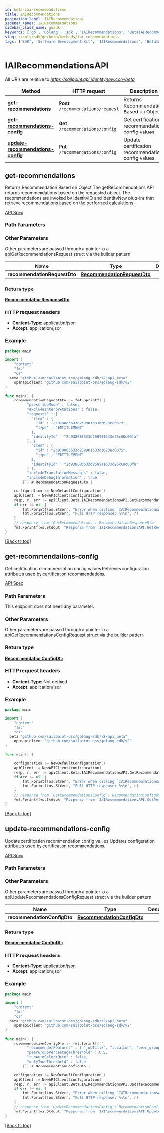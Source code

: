 ```yaml
---
id: beta-iai-recommendations
title: IAIRecommendations
pagination_label: IAIRecommendations
sidebar_label: IAIRecommendations
sidebar_class_name: gosdk
keywords: ['go', 'Golang', 'sdk', 'IAIRecommendations', 'BetaIAIRecommendations'] 
slug: /tools/sdk/go/beta/methods/iai-recommendations
tags: ['SDK', 'Software Development Kit', 'IAIRecommendations', 'BetaIAIRecommendations']
---
```


# IAIRecommendationsAPI
   
All URIs are relative to *https://sailpoint.api.identitynow.com/beta*

Method | HTTP request | Description
------------- | ------------- | -------------
[**get-recommendations**](#get-recommendations) | **Post** `/recommendations/request` | Returns Recommendation Based on Object
[**get-recommendations-config**](#get-recommendations-config) | **Get** `/recommendations/config` | Get certification recommendation config values
[**update-recommendations-config**](#update-recommendations-config) | **Put** `/recommendations/config` | Update certification recommendation config values


## get-recommendations
Returns Recommendation Based on Object
The getRecommendations API returns recommendations based on the requested object. The recommendations are invoked by IdentityIQ and IdentityNow plug-ins that retrieve recommendations based on the performed calculations.

[API Spec](https://developer.sailpoint.com/docs/api/beta/get-recommendations)

### Path Parameters



### Other Parameters

Other parameters are passed through a pointer to a apiGetRecommendationsRequest struct via the builder pattern


Name | Type | Description  | Notes
------------- | ------------- | ------------- | -------------
 **recommendationRequestDto** | [**RecommendationRequestDto**](../models/recommendation-request-dto) |  | 

### Return type

[**RecommendationResponseDto**](../models/recommendation-response-dto)

### HTTP request headers

- **Content-Type**: application/json
- **Accept**: application/json

### Example

```go
package main

import (
	"context"
	"fmt"
	"os"
  beta "github.com/sailpoint-oss/golang-sdk/v2/api_beta"
	openapiclient "github.com/sailpoint-oss/golang-sdk/v2"
)

func main() {
    recommendationRequestDto := fmt.Sprintf(`{
          "prescribeMode" : false,
          "excludeInterpretations" : false,
          "requests" : [ {
            "item" : {
              "id" : "2c938083633d259901633d2623ec0375",
              "type" : "ENTITLEMENT"
            },
            "identityId" : "2c938083633d259901633d25c68c00fa"
          }, {
            "item" : {
              "id" : "2c938083633d259901633d2623ec0375",
              "type" : "ENTITLEMENT"
            },
            "identityId" : "2c938083633d259901633d25c68c00fa"
          } ],
          "includeTranslationMessages" : false,
          "includeDebugInformation" : true
        }`) # RecommendationRequestDto | 

	configuration := NewDefaultConfiguration()
	apiClient := NewAPIClient(configuration)
	resp, r, err := apiClient.Beta.IAIRecommendationsAPI.GetRecommendations(context.Background()).RecommendationRequestDto(recommendationRequestDto).Execute()
	if err != nil {
		fmt.Fprintf(os.Stderr, "Error when calling `IAIRecommendationsAPI.GetRecommendations``: %v\n", err)
		fmt.Fprintf(os.Stderr, "Full HTTP response: %v\n", r)
	}
	// response from `GetRecommendations`: RecommendationResponseDto
	fmt.Fprintf(os.Stdout, "Response from `IAIRecommendationsAPI.GetRecommendations`: %v\n", resp)
}
```

[[Back to top]](#)

## get-recommendations-config
Get certification recommendation config values
Retrieves configuration attributes used by certification recommendations.

[API Spec](https://developer.sailpoint.com/docs/api/beta/get-recommendations-config)

### Path Parameters

This endpoint does not need any parameter.

### Other Parameters

Other parameters are passed through a pointer to a apiGetRecommendationsConfigRequest struct via the builder pattern


### Return type

[**RecommendationConfigDto**](../models/recommendation-config-dto)

### HTTP request headers

- **Content-Type**: Not defined
- **Accept**: application/json

### Example

```go
package main

import (
	"context"
	"fmt"
	"os"
  beta "github.com/sailpoint-oss/golang-sdk/v2/api_beta"
	openapiclient "github.com/sailpoint-oss/golang-sdk/v2"
)

func main() {

	configuration := NewDefaultConfiguration()
	apiClient := NewAPIClient(configuration)
	resp, r, err := apiClient.Beta.IAIRecommendationsAPI.GetRecommendationsConfig(context.Background()).Execute()
	if err != nil {
		fmt.Fprintf(os.Stderr, "Error when calling `IAIRecommendationsAPI.GetRecommendationsConfig``: %v\n", err)
		fmt.Fprintf(os.Stderr, "Full HTTP response: %v\n", r)
	}
	// response from `GetRecommendationsConfig`: RecommendationConfigDto
	fmt.Fprintf(os.Stdout, "Response from `IAIRecommendationsAPI.GetRecommendationsConfig`: %v\n", resp)
}
```

[[Back to top]](#)

## update-recommendations-config
Update certification recommendation config values
Updates configuration attributes used by certification recommendations.

[API Spec](https://developer.sailpoint.com/docs/api/beta/update-recommendations-config)

### Path Parameters



### Other Parameters

Other parameters are passed through a pointer to a apiUpdateRecommendationsConfigRequest struct via the builder pattern


Name | Type | Description  | Notes
------------- | ------------- | ------------- | -------------
 **recommendationConfigDto** | [**RecommendationConfigDto**](../models/recommendation-config-dto) |  | 

### Return type

[**RecommendationConfigDto**](../models/recommendation-config-dto)

### HTTP request headers

- **Content-Type**: application/json
- **Accept**: application/json

### Example

```go
package main

import (
	"context"
	"fmt"
	"os"
  beta "github.com/sailpoint-oss/golang-sdk/v2/api_beta"
	openapiclient "github.com/sailpoint-oss/golang-sdk/v2"
)

func main() {
    recommendationConfigDto := fmt.Sprintf(`{
          "recommenderFeatures" : [ "jobTitle", "location", "peer_group", "department", "active" ],
          "peerGroupPercentageThreshold" : 0.5,
          "runAutoSelectOnce" : false,
          "onlyTuneThreshold" : false
        }`) # RecommendationConfigDto | 

	configuration := NewDefaultConfiguration()
	apiClient := NewAPIClient(configuration)
	resp, r, err := apiClient.Beta.IAIRecommendationsAPI.UpdateRecommendationsConfig(context.Background()).RecommendationConfigDto(recommendationConfigDto).Execute()
	if err != nil {
		fmt.Fprintf(os.Stderr, "Error when calling `IAIRecommendationsAPI.UpdateRecommendationsConfig``: %v\n", err)
		fmt.Fprintf(os.Stderr, "Full HTTP response: %v\n", r)
	}
	// response from `UpdateRecommendationsConfig`: RecommendationConfigDto
	fmt.Fprintf(os.Stdout, "Response from `IAIRecommendationsAPI.UpdateRecommendationsConfig`: %v\n", resp)
}
```

[[Back to top]](#)

